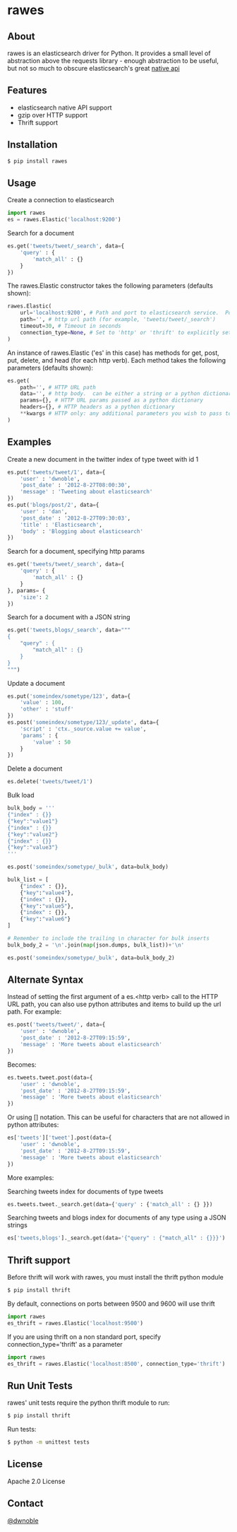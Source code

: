 rawes
=====

About
-----
rawes is an elasticsearch driver for Python.  It provides a small level of abstraction above the requests library - enough abstraction to be useful, but not so much to obscure elasticsearch's great [native api](http://www.elasticsearch.org/guide/reference/api/)

Features
--------
* elasticsearch native API support
* gzip over HTTP support
* Thrift support

Installation
------------
```bash
$ pip install rawes
```

Usage
-----
Create a connection to elasticsearch
```python
import rawes
es = rawes.Elastic('localhost:9200')
```

Search for a document
```python
es.get('tweets/tweet/_search', data={
    'query' : {
        'match_all' : {}
    }
})
```

The rawes.Elastic constructor takes the following parameters (defaults shown):
```python
rawes.Elastic(
    url='localhost:9200', # Path and port to elasticsearch service.  Ports 9500-9600 will use thrift; others http
    path='', # http url path (for example, 'tweets/tweet/_search')
    timeout=30, # Timeout in seconds
    connection_type=None, # Set to 'http' or 'thrift' to explicitly set a protocol
)
```

An instance of rawes.Elastic ('es' in this case) has methods for get, post, put, delete, and head (for each http verb).  Each method takes the following parameters (defaults shown):
```python
es.get(
    path='', # HTTP URL path
    data='', # http body.  can be either a string or a python dictionary (will automatically be converted to JSON)
    params={}, # HTTP URL params passed as a python dictionary
    headers={}, # HTTP headers as a python dictionary
    **kwargs # HTTP only: any additional parameters you wish to pass to the python 'requests' library (for example, basic auth)
)
```

Examples
--------

Create a new document in the twitter index of type tweet with id 1
```python
es.put('tweets/tweet/1', data={
    'user' : 'dwnoble',
    'post_date' : '2012-8-27T08:00:30',
    'message' : 'Tweeting about elasticsearch'
})
es.put('blogs/post/2', data={
    'user' : 'dan',
    'post_date' : '2012-8-27T09:30:03',
    'title' : 'Elasticsearch',
    'body' : 'Blogging about elasticsearch'
})
```

Search for a document, specifying http params
```python
es.get('tweets/tweet/_search', data={
    'query' : {
        'match_all' : {}
    }
}, params= {
    'size': 2
})
```

Search for a document with a JSON string
```python
es.get('tweets,blogs/_search', data="""
{
    "query" : {
        "match_all" : {}
    }
}
""")
```

Update a document
```python
es.put('someindex/sometype/123', data={
    'value' : 100,
    'other' : 'stuff'
})
es.post('someindex/sometype/123/_update', data={
    'script' : 'ctx._source.value += value',
    'params' : {
        'value' : 50
    }
})
```

Delete a document
```python
es.delete('tweets/tweet/1')
```

Bulk load
```python
bulk_body = '''
{"index" : {}}
{"key":"value1"}
{"index" : {}}
{"key":"value2"}
{"index" : {}}
{"key":"value3"}
'''

es.post('someindex/sometype/_bulk', data=bulk_body)

bulk_list = [
    {"index" : {}},
    {"key":"value4"},
    {"index" : {}},
    {"key":"value5"},
    {"index" : {}},
    {"key":"value6"}
]

# Remember to include the trailing \n character for bulk inserts
bulk_body_2 = '\n'.join(map(json.dumps, bulk_list))+'\n'

es.post('someindex/sometype/_bulk', data=bulk_body_2)
```


Alternate Syntax
----------------
Instead of setting the first argument of a es.&lt;http verb&gt; call to the HTTP URL path, you can also use python attributes and items to build up the url path. For example:
```python
es.post('tweets/tweet/', data={
    'user' : 'dwnoble',
    'post_date' : '2012-8-27T09:15:59',
    'message' : 'More tweets about elasticsearch'
})
```

Becomes:
```python
es.tweets.tweet.post(data={
    'user' : 'dwnoble',
    'post_date' : '2012-8-27T09:15:59',
    'message' : 'More tweets about elasticsearch'
})
```

Or using [] notation.  This can be useful for characters that are not allowed in python attributes:
```python
es['tweets']['tweet'].post(data={
    'user' : 'dwnoble',
    'post_date' : '2012-8-27T09:15:59',
    'message' : 'More tweets about elasticsearch'
})
```

More examples:

Searching tweets index for documents of type tweets
```python
es.tweets.tweet._search.get(data={'query' : {'match_all' : {} }})
```

Searching tweets and blogs index for documents of any type using a JSON strings
```python
es['tweets,blogs']._search.get(data='{"query" : {"match_all" : {}}}')
```

Thrift support
--------------
Before thrift will work with rawes, you must install the thrift python module
```bash
$ pip install thrift
```

By default, connections on ports between 9500 and 9600 will use thrift
```python
import rawes
es_thrift = rawes.Elastic('localhost:9500')
```

If you are using thrift on a non standard port, specify connection_type='thrift' as a parameter
```python
import rawes
es_thrift = rawes.Elastic('localhost:8500', connection_type='thrift')
```

Run Unit Tests
--------------
rawes' unit tests require the python thrift module to run:
```bash
$ pip install thrift
```

Run tests:
```bash
$ python -m unittest tests
```

License
-------
Apache 2.0 License

Contact
-------
[@dwnoble](https://twitter.com/dwnoble)

